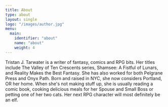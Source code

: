 ```yaml
---
title: About
type: about
layout: single
logo: "/images/author.jpg"
menu:
  main:
    identifier: "about"
    name: "about"
    weight: 4
---
```


Tristan J. Tarwater is a writer of fantasy, comics and RPG bits. Her titles include The Valley of Ten Crescents series, Shamsee: A Fistful of Lunars, and Reality Makes the Best Fantasy. She has also worked for both Pelgrane Press and Onyx Path. Born and raised in NYC, she now considers Portland, OR her home. When she's not making stuff up, she is usually reading a comic book, cooking delicious meals for her Spouse and Small Boss or petting one of her two cats. Her next RPG character will most definitely be an elf.

